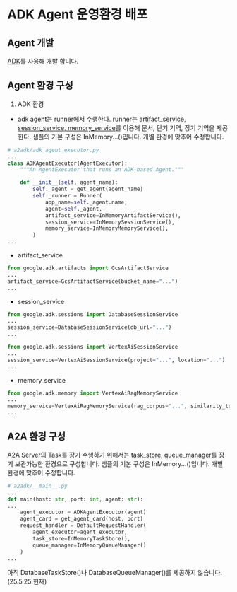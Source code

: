 # ADK Agent 운영환경 배포

## Agent 개발
[ADK](https://google.github.io/adk-docs/)를 사용해 개발 합니다.

## Agent 환경 구성
1. ADK 환경
- adk agent는 runner에서 수행한다. runner는 [artifact_service](https://google.github.io/adk-docs/artifacts/), [session_service, memory_service](https://google.github.io/adk-docs/sessions/)를 이용해 문서, 단기 기역, 장기 기역을 제공한다.
샘플의 기본 구성은 InMemory...()입니다. 개별 환경에 맞추어 수정합니다.

```python
# a2adk/adk_agent_executor.py
...
class ADKAgentExecutor(AgentExecutor):
    """An AgentExecutor that runs an ADK-based Agent."""

    def __init__(self, agent_name):
        self._agent = get_agent(agent_name)
        self._runner = Runner(
            app_name=self._agent.name,
            agent=self._agent,
            artifact_service=InMemoryArtifactService(),
            session_service=InMemorySessionService(),
            memory_service=InMemoryMemoryService(),
        )
...
```
- artifact_service
```python
from google.adk.artifacts import GcsArtifactService
...
artifact_service=GcsArtifactService(bucket_name="...")
...
```
- session_service
```python
from google.adk.sessions import DatabaseSessionService
...
session_service=DatabaseSessionService(db_url="...")
...
```
```python
from google.adk.sessions import VertexAiSessionService
...
session_service=VertexAiSessionService(project="...", location="...")
...
```
- memory_service
```python
from google.adk.memory import VertexAiRagMemoryService
...
memory_service=VertexAiRagMemoryService(rag_corpus="...", similarity_top_k=5, vector_distance_threshold=10)
...
```

## A2A 환경 구성
A2A Server의 Task를 장기 수행하기 위해서는 [task_store, queue_manager](https://google.github.io/A2A/sdk/python/#a2a.server.request_handlers.DefaultRequestHandler)를 장기 보관가능한 환경으로 구성합니다. 샘플의 기본 구성은 InMemory...()입니다. 개별 환경에 맞추어 수정합니다.
```python
# a2adk/__main__.py
...
def main(host: str, port: int, agent: str):
...
    agent_executor = ADKAgentExecutor(agent)
    agent_card = get_agent_card(host, port)
    request_handler = DefaultRequestHandler(
        agent_executor=agent_executor, 
        task_store=InMemoryTaskStore(), 
        queue_manager=InMemoryQueueManager()
    )
...
```
아직 DatabaseTaskStore()나 DatabaseQueueManager()를 제공하지 않습니다. (25.5.25 현재)
